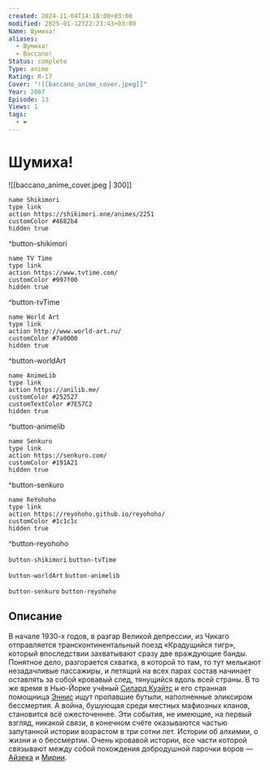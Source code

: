 ```yaml
---
created: 2024-11-04T14:18:08+03:00
modified: 2025-01-12T22:23:43+03:00
Name: Шумиха!
aliases:
  - Шумиха!
  - Baccano!
Status: complete
Type: anime
Rating: R-17
Cover: "![[baccano_anime_cover.jpeg]]"
Year: 2007
Episode: 13
Views: 1
tags:
  - ❤
---
```


# Шумиха!

![[baccano_anime_cover.jpeg | 300]]

```button
name Shikimori
type link
action https://shikimori.one/animes/2251
customColor #4682b4
hidden true
```
^button-shikimori

```button
name TV Time
type link
action https://www.tvtime.com/
customColor #997f00
hidden true
```
^button-tvTime

```button
name World Art
type link
action http://www.world-art.ru/
customColor #7a0000
hidden true
```
^button-worldArt

```button
name AnimeLib
type link
action https://anilib.me/
customColor #252527
customTextColor #7E57C2
hidden true
```
^button-animelib

```button
name Senkuro
type link
action https://senkuro.com/
customColor #191A21
hidden true
```
^button-senkuro

```button
name ReYohoho
type link
action https://reyohoho.github.io/reyohoho/
customColor #1c1c1c
hidden true
```
^button-reyohoho

`button-shikimori` `button-tvTime`

`button-worldArt` `button-animelib`

`button-senkuro` `button-reyohoho`

## Описание

В начале 1930-х годов, в разгар Великой депрессии, из Чикаго отправляется трансконтинентальный поезд «Крадущийся тигр», который впоследствии захватывают сразу две враждующие банды. Понятное дело, разгорается схватка, в которой то там, то тут мелькают незадачливые пассажиры, и летящий на всех парах состав начинает оставлять за собой кровавый след, тянущийся вдоль всей страны. В то же время в Нью-Йорке учёный [Силард Куэйтс](https://shikimori.one/characters/3059-szilard-quates) и его странная помощница [Эннис](https://shikimori.one/characters/3060-ennis) ищут пропавшие бутыли, наполненные эликсиром бессмертия. А война, бушующая среди местных мафиозных кланов, становится всё ожесточеннее. Эти события, не имеющие, на первый взгляд, никакой связи, в конечном счёте оказываются частью запутанной истории возрастом в три сотни лет. Истории об алхимии, о жизни и о бессмертии. Очень кровавой истории, все части которой связывают между собой похождения добродушной парочки воров — [Айзека](https://shikimori.one/characters/3662-isaac-dian) и [Мирии](https://shikimori.one/characters/3796-miria-harvent).
